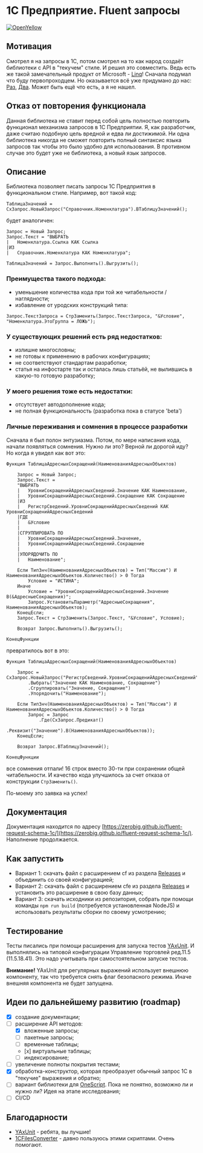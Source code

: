 # 1С Предприятие. Fluent запросы

[![OpenYellow](https://img.shields.io/endpoint?url=https://openyellow.org/data/badges/6/874099701.json)](https://openyellow.org/grid?data=top&repo=874099701)

## Мотивация

Смотрел я на запросы в 1С, потом смотрел на то как народ создаёт библиотеки с API в "текучем" стиле. И решил это совместить. Ведь есть же такой замечательный продукт от Microsoft - [Linq](https://learn.microsoft.com/ru-ru/dotnet/csharp/linq/standard-query-operators/)! Сначала подумал что буду первопроходцем. Но оказывается всё уже придумано до нас: [Раз](https://github.com/KalyakinAG/query-model), [Два](https://infostart.ru/1c/articles/1991009/). Может быть ещё что есть, а я не нашел.

## Отказ от повторения функционала

Данная библиотека не ставит перед собой цель полностью повторить функционал механизма запросов в 1С Предприятии. Я, как разработчик, даже считаю подобную цель вредной и едва ли достижимой. Ни одна библиотека никогда не сможет повторить полный синтаксис языка запросов так чтобы это было удобно для использования. В противном случае это будет уже не библиотека, а новый язык запросов.

## Описание

Библиотека позволяет писать запросы 1С Предприятия в функциональном стиле. Например, вот такой код:
```bsl
ТаблицаЗначений = СхЗапрос.НовыйЗапрос("Справочник.Номенклатура").ВТаблицуЗначений();
```
будет аналогичен:
```bsl
Запрос = Новый Запрос;
Запрос.Текст = "ВЫБРАТЬ
|	Номенклатура.Ссылка КАК Ссылка
|ИЗ
|	Справочник.Номенклатура КАК Номенклатура";

ТаблицаЗначений = Запрос.Выполнить().Выгрузить();
```

### Преимущества такого подхода:

* уменьшение количества кода при той же читабельности / наглядности;
* избавление от уродских конструкций типа:
```bls
Запрос.ТекстЗапроса = СтрЗаменить(Запрос.ТекстЗапроса, "&Условие", "Номенклатура.ЭтоГруппа = ЛОЖЬ");
```

### У существующих решений есть ряд недостатков:

* излишне многословны;
* не готовы к применению в рабочих конфигурациях;
* не соответствуют стандартам разработки;
* статья на инфостарте так и осталась лишь статьёй, не вылившись в какую-то готовую разработку;

### У моего решения тоже есть недостатки:

* отсутствует автодополнение кода;
* не полная функциональность (разработка пока в статусе 'beta')

### Личные переживания и сомнения в процессе разработки

Сначала я был полон энтузиазма. Потом, по мере написания кода, начали появляться сомнения. Нужно ли это? Верной ли дорогой иду? Но когда я увидел как вот это:
```bsl
Функция ТаблицаАдресныхСокращений(НаименованияАдресныхОбъектов)

	Запрос = Новый Запрос;
	Запрос.Текст = 
	"ВЫБРАТЬ
	|	УровниСокращенийАдресныхСведений.Значение КАК Наименование,
	|	УровниСокращенийАдресныхСведений.Сокращение КАК Сокращение
	|ИЗ
	|	РегистрСведений.УровниСокращенийАдресныхСведений КАК УровниСокращенийАдресныхСведений 
	|ГДЕ
	|	&Условие
	|
	|СГРУППИРОВАТЬ ПО
	|	УровниСокращенийАдресныхСведений.Значение,
	|	УровниСокращенийАдресныхСведений.Сокращение
	|
	|УПОРЯДОЧИТЬ ПО
	|	Наименование";
	
	Если ТипЗнч(НаименованияАдресныхОбъектов) = Тип("Массив") И НаименованияАдресныхОбъектов.Количество() > 0 Тогда
		Условие = "ИСТИНА";
	Иначе
		Условие = "УровниСокращенийАдресныхСведений.Значение В(&АдресныеСокращения)";
		Запрос.УстановитьПараметр("АдресныеСокращения", НаименованияАдресныхОбъектов);
	КонецЕсли;
	Запрос.Текст = СтрЗаменить(Запрос.Текст, "&Условие", Условие);

	Возврат Запрос.Выполнить().Выгрузить();

КонецФункции
```
превратилось вот в это:
```bsl
Функция ТаблицаАдресныхСокращений(НаименованияАдресныхОбъектов)

	Запрос = СхЗапрос.НовыйЗапрос("РегистрСведений.УровниСокращенийАдресныхСведений")
		.Выбрать("Значение КАК Наименование, Сокращение")
		.Сгруппировать("Значение, Сокращение")
		.Упорядочить("Наименование");
	
	Если ТипЗнч(НаименованияАдресныхОбъектов) = Тип("Массив") И НаименованияАдресныхОбъектов.Количество() > 0 Тогда
		Запрос = Запрос
			.Где(СхЗапрос.Предикат()
				.Реквизит("Значение").В(НаименованияАдресныхОбъектов));
	КонецЕсли;
	
	Возврат Запрос.ВТаблицуЗначений();

КонецФункции
```
все сомнения отпали! 16 строк вместо 30-ти при сохранении общей читабельности. И качество кода улучшилось за счет отказа от конструкции `СтрЗаменить()`.

По-моему это заявка на успех!

## Документация

Документация находится по адресу [https://zerobig.github.io/fluent-request-schema-1c/](https://zerobig.github.io/fluent-request-schema-1c/). Наполнение продолжается.

## Как запустить

* Вариант 1: скачать файл с расширением cf из раздела [Releases](https://github.com/zerobig/fluent-request-schema-1c/releases) и объединить со своей конфигурацией;
* Вариант 2: скачать файл с расширением cfe из раздела [Releases](https://github.com/zerobig/fluent-request-schema-1c/releases) и установить это расширение в свою базу данных;
* Вариант 3: скачать исходники из репозитория, собрать при помощи команды `npm run build` (потребуется установленная NodeJS) и использовать результаты сборки по своему усмотрению;

## Тестирование

Тесты писались при помощи расширения для запуска тестов [YAxUnit](https://github.com/bia-technologies/yaxunit). И выполнялись на типовой конфигурации Управление торговлей ред.11.5 (11.5.18.41). Это надо учитывать при самостоятельном запуске тестов.

**Внимание!** YAxUnit для регулярных выражений использует внешнюю компоненту, так что требуется снять флаг безопасного режима. Иначе внешняя компонента не будет запущена.

## Идеи по дальнейшему развитию (roadmap)

- [x] создание документации;
- [ ] расширение API методов:
  - [x] вложенные запросы;
  - [ ] пакетные запросы;
  - [ ] временные таблицы;
  - [х] виртуальные таблицы;
  - [ ] индексирование;
- [ ] увеличение полноты покрытия тестами;
- [x] обработка-конструктор, которая преобразует обычный запрос 1С в "текучие" выражения и обратно;
- [ ] вариант библиотеки для [OneScript](https://github.com/EvilBeaver/OneScript). Пока не понятно, возможно ли и нужно ли? Идея на этапе исследования;
- [ ] CI/CD

## Благодарности

* [YAxUnit](https://github.com/bia-technologies/yaxunit) - ребята, вы лучшие!
* [1CFilesConverter](https://github.com/arkuznetsov/1CFilesConverter) - давно пользуюсь этими скриптами. Очень помогают.
